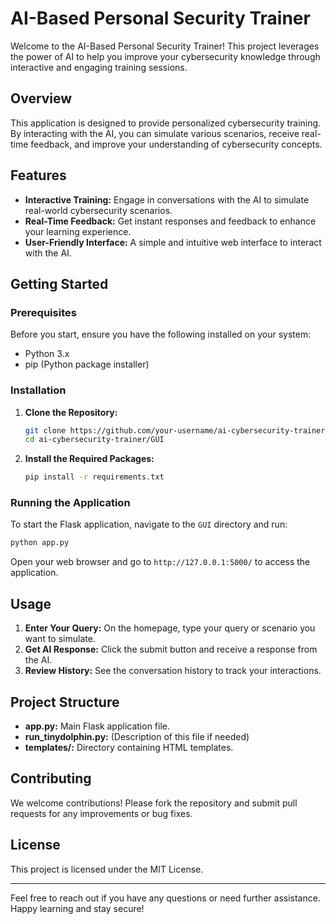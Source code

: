 # AI-Based Personal Security Trainer

Welcome to the AI-Based Personal Security Trainer! This project leverages the power of AI to help you improve your cybersecurity knowledge through interactive and engaging training sessions.

## Overview

This application is designed to provide personalized cybersecurity training. By interacting with the AI, you can simulate various scenarios, receive real-time feedback, and improve your understanding of cybersecurity concepts.

## Features

- **Interactive Training:** Engage in conversations with the AI to simulate real-world cybersecurity scenarios.
- **Real-Time Feedback:** Get instant responses and feedback to enhance your learning experience.
- **User-Friendly Interface:** A simple and intuitive web interface to interact with the AI.

## Getting Started

### Prerequisites

Before you start, ensure you have the following installed on your system:

- Python 3.x
- pip (Python package installer)

### Installation

1. **Clone the Repository:**

   ```sh
   git clone https://github.com/your-username/ai-cybersecurity-trainer.git
   cd ai-cybersecurity-trainer/GUI
   ```

2. **Install the Required Packages:**

   ```sh
   pip install -r requirements.txt
   ```

### Running the Application

To start the Flask application, navigate to the `GUI` directory and run:

```sh
python app.py
```

Open your web browser and go to `http://127.0.0.1:5000/` to access the application.

## Usage

1. **Enter Your Query:** On the homepage, type your query or scenario you want to simulate.
2. **Get AI Response:** Click the submit button and receive a response from the AI.
3. **Review History:** See the conversation history to track your interactions.

## Project Structure

- **app.py:** Main Flask application file.
- **run_tinydolphin.py:** (Description of this file if needed)
- **templates/:** Directory containing HTML templates.

## Contributing

We welcome contributions! Please fork the repository and submit pull requests for any improvements or bug fixes.

## License

This project is licensed under the MIT License.

---

Feel free to reach out if you have any questions or need further assistance. Happy learning and stay secure!
```
